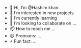 - 👋 Hi, I’m @Hashim khan
- 👀 I’m interested in new projects
- 🌱 I’m currently learning 
- 💞️ I’m looking to collaborate on ...
- 📫 How to reach me ...
- 😄 Pronouns: ...
- ⚡ Fun fact: ...

<!---
Hashim-babar/Hashim-babar is a ✨ special ✨ repository because its `README.md` (this file) appears on your GitHub profile.
You can click the Preview link to take a look at your changes.
--->

